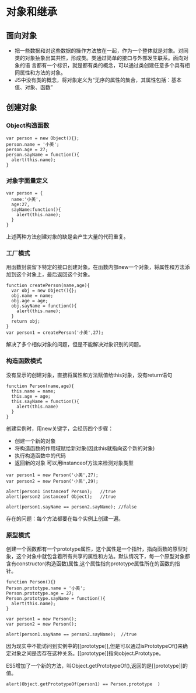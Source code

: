 # 对象和继承
## 面向对象
* 把一些数据和对这些数据的操作方法放在一起，作为一个整体就是对象。对同类的对象抽象出其共性，形成类。类通过简单的接口与外部发生联系。面向对象的语
言都有一个标识，就是都有类的概念，可以通过类创建任意多个具有相同属性和方法的对象。
* JS中没有类的概念，将对象定义为“无序的属性的集合，其属性包括：基本值、对象、函数”

## 创建对象
### Object构造函数
```
var person = new Object(){};
person.name = '小美';
person.age = 27;
person.sayName = function(){
  alert(this.name);
}
```
### 对象字面量定义
```
var person = {
  name:'小美',
  age:27,
  sayName:function(){
    alert(this.name);
  }
}
```
上述两种方法创建对象的缺是会产生大量的代码重复。
### 工厂模式
用函数封装留下特定的接口创建对象。在函数内部new一个对象，将属性和方法添加到这个对象上，最后返回这个对象。
```
function createPerson(name,age){
  var obj = new Object(){};
  obj.name = name;
  obj.age = age;
  obj.sayName = function(){
    alert(this.name);
  }
  return obj;
}
var person1 = createPerson('小美',27);
```
解决了多个相似对象的问题，但是不能解决对象识别的问题。
### 构造函数模式
没有显示的创建对象，直接将属性和方法赋值给this对象，没有return语句
```
function Person(name,age){
  this.name = name;
  this.age = age;
  this.sayName = function(){
    alert(this.name)
  }
}
```
创建实例时，用new关键字，会经历四个步骤：
* 创建一个新的对象
* 将构造函数的作用域赋给新对象(因此this就指向这个新的对象)
* 执行构造函数中的代码
* 返回新的对象
可以用instanceof方法来检测对象类型
```
var person1 = new Person('小美',27);
var person2 = new Person('小民',29);

alert(person1 instanceof Person);   //true
alert(person2 instanceof Object);   //true

alert(person1.sayName == person2.sayName); //false
```
存在的问题：每个方法都要在每个实例上创建一遍。
### 原型模式
创建一个函数都有一个prototype属性，这个属性是一个指针，指向函数的原型对象，这个对象中就包含着所有共享的属性和方法。默认情况下，每一个原型对象都含有constructor(构造函数)属性,这个属性指向prototype属性所在的函数的指针。
```
function Person(){}
Person.prototype.name = '小美';
Person.prototype.age = 27;
Person.prototype.sayName = function(){
  alert(this.name);
}

var person1 = new Person(); 
var person2 = new Person();

alert(person1.sayName == person2.sayName);  //true
```

因为现实中不能访问到实例中的[[prototype]],但是可以通过isPrototypeOf()来确定对象之间是否存在这种关系。[[prototype]]指向object.Prototype。

ES5增加了一个新的方法，叫Object.getPrototypeOf(),返回的是[[prototype]]的值。
```
alert(Object.getPrototypeOf(person1) == Person.prototype  )
```



